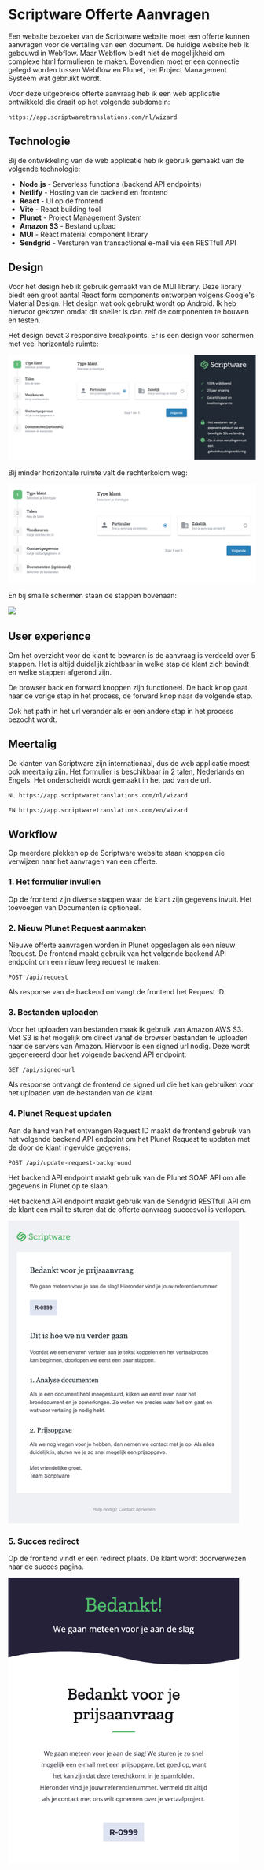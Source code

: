 # Scriptware Offerte Aanvragen

Een website bezoeker van de Scriptware website moet een offerte kunnen aanvragen voor de vertaling van een document. De huidige website heb ik gebouwd in Webflow. Maar Webflow biedt niet de mogelijkheid om complexe html formulieren te maken. Bovendien moet er een connectie gelegd worden tussen Webflow en Plunet, het Project Management Systeem wat gebruikt wordt.

Voor deze uitgebreide offerte aanvraag heb ik een web applicatie ontwikkeld die draait op het volgende subdomein:

```
https://app.scriptwaretranslations.com/nl/wizard
```

## Technologie

Bij de ontwikkeling van de web applicatie heb ik gebruik gemaakt van de volgende technologie:

- **Node.js** - Serverless functions (backend API endpoints)
- **Netlify** - Hosting van de backend en frontend
- **React** - UI op de frontend
- **Vite** - React building tool
- **Plunet** - Project Management System
- **Amazon S3** - Bestand upload
- **MUI** - React material component library
- **Sendgrid** - Versturen van transactional e-mail via een RESTfull API

## Design

Voor het design heb ik gebruik gemaakt van de MUI library. Deze library biedt een groot aantal React form components ontworpen volgens Google's Material Design. Het design wat ook gebruikt wordt op Android. Ik heb hiervoor gekozen omdat dit sneller is dan zelf de componenten te bouwen en testen.

Het design bevat 3 responsive breakpoints. Er is een design voor schermen met veel horizontale ruimte:

![](readme/offerte-aanvragen-wide.jpg)

Bij minder horizontale ruimte valt de rechterkolom weg:

![](readme/offerte-aanvragen-medium.jpg)

En bij smalle schermen staan de stappen bovenaan:

<img src="offerte-aanvragen-small.jpg" width="370" />

## User experience

Om het overzicht voor de klant te bewaren is de aanvraag is verdeeld over 5 stappen. Het is altijd duidelijk zichtbaar in welke stap de klant zich bevindt en welke stappen afgerond zijn.

De browser back en forward knoppen zijn functioneel. De back knop gaat naar de vorige stap in het process, de forward knop naar de volgende stap.

Ook het path in het url verander als er een andere stap in het process bezocht wordt.

## Meertalig

De klanten van Scriptware zijn internationaal, dus de web applicatie moest ook meertalig zijn. Het formulier is beschikbaar in 2 talen, Nederlands en Engels. Het onderscheidt wordt gemaakt in het pad van de url.

```http
NL https://app.scriptwaretranslations.com/nl/wizard
```

```http
EN https://app.scriptwaretranslations.com/en/wizard
```

## Workflow

Op meerdere plekken op de Scriptware website staan knoppen die verwijzen naar het aanvragen van een offerte.

### 1. Het formulier invullen

Op de frontend zijn diverse stappen waar de klant zijn gegevens invult. Het toevoegen van Documenten is optioneel.

### 2. Nieuw Plunet Request aanmaken

Nieuwe offerte aanvragen worden in Plunet opgeslagen als een nieuw Request. De frontend maakt gebruik van het volgende backend API endpoint om een nieuw leeg request te maken:

```http
POST /api/request
```

Als response van de backend ontvangt de frontend het Request ID.

### 3. Bestanden uploaden

Voor het uploaden van bestanden maak ik gebruik van Amazon AWS S3. Met S3 is het mogelijk om direct vanaf de browser bestanden te uploaden naar de servers van Amazon. Hiervoor is een signed url nodig. Deze wordt gegenereerd door het volgende backend API endpoint:

```http
GET /api/signed-url
```

Als response ontvangt de frontend de signed url die het kan gebruiken voor het uploaden van de bestanden van de klant.

### 4. Plunet Request updaten

Aan de hand van het ontvangen Request ID maakt de frontend gebruik van het volgende backend API endpoint om het Plunet Request te updaten met de door de klant ingevulde gegevens:

```http
POST /api/update-request-background
```

Het backend API endpoint maakt gebruik van de Plunet SOAP API om alle gegevens in Plunet op te slaan.

Het backend API endpoint maakt gebruik van de Sendgrid RESTfull API om de klant een mail te sturen dat de offerte aanvraag succesvol is verlopen.

<img src="readme/sendgrid.jpg" width="470" />

### 5. Succes redirect

Op de frontend vindt er een redirect plaats. De klant wordt doorverwezen naar de succes pagina.

<img src="readme/succes-page.jpg" width="470" />